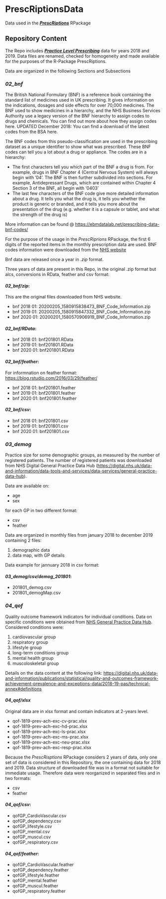 # **PrescRiptionsData**
Data used in the [***PrescRiptions***](https://github.com/muschitiello/PrescRiptions) RPackage

## **Repository Content**

The Repo includes [***Practice Level Prescribing***](https://digital.nhs.uk/data-and-information/areas-of-interest/prescribing/practice-level-prescribing-in-england-a-summary) data for years 2018 and 2019. Data files are renamed, checked for homogeneity and made available for the purposes of the R-Package PrescRiptions.

Data are organized in the following Sections and Subsections

### ***02_bnf***

The British National Formulary (BNF) is a reference book containing the standard list of medicines used in UK prescribing. It gives information on the indications, dosages and side effects for over 70,000 medicines. The BNF used to show medicines in a hierarchy, and the NHS Business Services Authority use a legacy version of the BNF hierarchy to assign codes to drugs and chemicals. You can find out more about how they assign codes here. UPDATED December 2018: You can find a download of the latest codes from the BSA here.

The BNF codes from this pseudo-classification are used in the prescribing dataset as a unique identifier to show what was prescribed. These BNF codes can tell you a lot about a drug or appliance. The codes are in a hierarchy:

  + The first characters tell you which part of the BNF a drug is from. For example, drugs in BNF Chapter 4 (Central Nervous System) will always begin with ’04’. The BNF is then further subdivided into sections. For example, Antidepressant Drugs, which are contained within Chapter 4 Section 3 of the BNF, all begin with ‘0403’
  + The last few characters of the BNF code give more detailed information about a drug. It tells you what the drug is, it tells you whether the product is generic or branded, and it tells you more about the presentation of the drug (e.g. whether it is a capsule or tablet, and what the strength of the drug is)

More information can be found @ https://ebmdatalab.net/prescribing-data-bnf-codes/

For the purpose of the usage in the *PrescRiprions* RPackage, the first 6 digits of the reported items in the monthly prescription data are used. 
BNF codes information were downloaded from the [NHS website](https://apps.nhsbsa.nhs.uk/infosystems/data/showDataSelector.do?reportId=126)

Bnf data are released once a year in *.zip* format.

Three years of data are present in this Repo, in the original .zip format but alcs, conversions in RData, feather and csv format: 

#### *02_bnf/zip*:
This are the original files downloaded from NHS website.

  * bnf 2018 01: 20200205_1580915838473_BNF_Code_Information.zip
  * bnf 2019 01: 20200205_1580915847332_BNF_Code_Information.zip
  * bnf 2020 01: 20200201_1580570906919_BNF_Code_Information.zip
  
#### *02_bnf/RData*:

  * bnf 2018 01: bnf201801.RData
  * bnf 2019 01: bnf201801.RData
  * bnf 2020 01: bnf201801.RData

#### *02_bnf/feather*:

For informnation on feather format: https://blog.rstudio.com/2016/03/29/feather/

  * bnf 2018 01: bnf201801.feather
  * bnf 2019 01: bnf201801.feather
  * bnf 2020 01: bnf201801.feather
  
#### *02_bnf/csv*:

  * bnf 2018 01: bnf201801.csv
  * bnf 2019 01: bnf201801.csv
  * bnf 2020 01: bnf201801.csv


### ***03_demog***

Practice size for some demographic groups, as measured by the number of registered patients. 
The number of registered patients was downloaded from NHS Digital General Practice Data Hub (https://digital.nhs.uk/data-and-information/data-tools-and-services/data-services/general-practice-data-hub). 

Data are available on: 

  * age
  * sex
  
for each GP in two different format: 

  * csv
  * feather

Data are organized in monthly files from january 2018 to december 2019 containing 2 files: 

  1. demographic data
  2. data map, with GP details
 
Data example for jannuary 2018 in csv format: 
 
#### *03_demog/csv/demog_201801*:

  * 201801_demog.csv
  * 201801_demogMap.csv

### ***04_qof***

Quality outcome framework indicators for individual conditions. 
Data on specific conditions were obtained from [NHS General Practice Data Hub](https://digital.nhs.uk/data-and-information/publications/statistical/quality-and-outcomes-framework-achievement-prevalence-and-exceptions-data/2018-19-pas ).
Considered conditions were: 
  
  1. cardiovascular group
  2. respiratory group
  3. lifestyle group
  4. long-term conditions group
  5. mental health group
  6. muscoloskeletal group

Details on the data content at the following link: 
https://digital.nhs.uk/data-and-information/publications/statistical/quality-and-outcomes-framework-achievement-prevalence-and-exceptions-data/2018-19-pas/technical-annex#definitions


#### *04_qof/xlsx*

Original data are in xlsx format and contain indicators at 2-years level. 

  * qof-1819-prev-ach-exc-cv-prac.xlsx
  * qof-1819-prev-ach-exc-hd-prac.xlsx
  * qof-1819-prev-ach-exc-ls-prac.xlsx
  * qof-1819-prev-ach-exc-ms-prac.xlsx
  * qof-1819-prev-ach-exc-neu-prac.xlsx
  * qof-1819-prev-ach-exc-resp-prac.xlsx

Because the *PrescRisptions* RPackage considers 2 years of data, only one set of data is considered in this Repository, the one containing data for 2018 and 2019.
Data structure of downloaded file was in a format not suitable for immediate usage. Therefore data were reorganized in separated files and in two formats: 

  * csv
  * feather 

#### *04_qof/csv*:

  * qofGP_CardioVascular.csv
  * qofGP_dependency.csv
  * qofGP_lifestyle.csv
  * qofGP_mental.csv
  * qofGP_muscul.csv
  * qofGP_respiratory.csv

#### *04_qof/feather*:

  * qofGP_CardioVascular.feather
  * qofGP_dependency.feather
  * qofGP_lifestyle.feather
  * qofGP_mental.feather
  * qofGP_muscul.feather
  * qofGP_respiratory.feather
 
